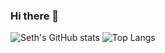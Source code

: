 ### Hi there 👋

![Seth's GitHub stats](https://github-readme-stats.vercel.app/api?username=SethWelch&show_icons=true&theme=dracula)
![Top Langs](https://github-readme-stats.vercel.app/api/top-langs/?username=SethWelch&layout=compact)
<!--
**SethWelch/SethWelch** is a ✨ _special_ ✨ repository because its `README.md` (this file) appears on your GitHub profile.

Here are some ideas to get you started:

- 🔭 I’m currently working on ...
- 🌱 I’m currently learning ...
- 👯 I’m looking to collaborate on ...
- 🤔 I’m looking for help with ...
- 💬 Ask me about ...
- 📫 How to reach me: ...
- 😄 Pronouns: ...
- ⚡ Fun fact: ...
-->

